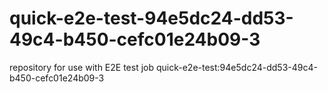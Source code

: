# quick-e2e-test-94e5dc24-dd53-49c4-b450-cefc01e24b09-3
repository for use with E2E test job quick-e2e-test:94e5dc24-dd53-49c4-b450-cefc01e24b09-3
